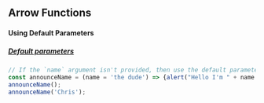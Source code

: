 ## Arrow Functions

#### Using Default Parameters
##### [Default parameters](https://developer.mozilla.org/en-US/docs/Web/JavaScript/Reference/Functions/Default_parameters)
```js
// If the `name` argument isn't provided, then use the default parameter
const announceName = (name = 'the dude') => {alert("Hello I'm " + name + "!")};
announceName();
announceName('Chris');
```
